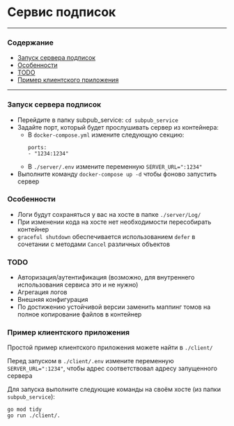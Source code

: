# Сервис подписок #
---
### Содержание ###
- [Запуск сервера подписок](#запуск-сервера-подписок)
- [Особенности](#особенности)
- [TODO](#todo)
- [Пример клиентского приложения](#пример-клиентского-приложения)
---

### Запуск сервера подписок ###
- Перейдите в папку subpub_service: ``` cd subpub_service ```
- Задайте порт, который будет прослушивать сервер из контейнера:
    - В ```docker-compose.yml``` измените следующую секцию:
        ```
        ports:
        - "1234:1234"
        ```
    - В ``` ./server/.env ``` измените переменную ``` SERVER_URL=":1234" ```
- Выполните команду ``` docker-compose up -d ``` чтобы фоново запустить сервер

### Особенности ###
- Логи будут сохраняться у вас на хосте в папке ``` ./server/Log/ ```
- При изменении кода на хосте нет необходимости пересобирать контейнер
- ``` graceful shutdown ``` обеспечивается использованием ``` defer ``` в сочетании с методами ``` Cancel ``` различных объектов

### TODO ###
- Авторизация/аутентификация (возможно, для внутреннего использования сервиса это и не нужно)
- Агрегация логов  
- Внешняя конфигурация
- По достижению устойчивой версии заменить маппинг томов на полное копирование файлов в контейнер

### Пример клиентского приложения ###
Простой пример клиентского приложения можете найти в ``` ./client/ ```

Перед запуском в ``` ./client/.env ``` измените переменную ``` SERVER_URL=":1234" ```, чтобы адрес соответствовал адресу запущенного сервера

Для запуска выполните следующие команды на своём хосте (из папки ``` subpub_service ```):
```
go mod tidy
go run ./client/.
```


